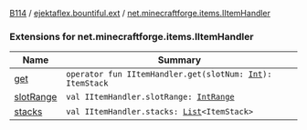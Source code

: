 [B114](../../index.md) / [ejektaflex.bountiful.ext](../index.md) / [net.minecraftforge.items.IItemHandler](./index.md)

### Extensions for net.minecraftforge.items.IItemHandler

| Name | Summary |
|---|---|
| [get](get.md) | `operator fun IItemHandler.get(slotNum: `[`Int`](https://kotlinlang.org/api/latest/jvm/stdlib/kotlin/-int/index.html)`): ItemStack` |
| [slotRange](slot-range.md) | `val IItemHandler.slotRange: `[`IntRange`](https://kotlinlang.org/api/latest/jvm/stdlib/kotlin.ranges/-int-range/index.html) |
| [stacks](stacks.md) | `val IItemHandler.stacks: `[`List`](https://kotlinlang.org/api/latest/jvm/stdlib/kotlin.collections/-list/index.html)`<ItemStack>` |
